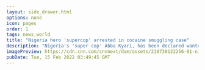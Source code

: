 ```yaml
---
layout: side_drawer.html
options: none
icon: pages
order: 1
tags: news_world
title: "Nigeria hero 'supercop' arrested in cocaine smuggling case"
description: "Nigeria's 'super cop' Abba Kyari, has been declared wanted over his alleged involvement in a cocaine deal, the country's drug law enforcement agency, said Monday."
imagePreview: https://cdn.cnn.com/cnnnext/dam/assets/210730122256-01-nigeria-fbi-investigation-abba-kyari-video-synd-2.jpg
pubDate: Tue, 15 Feb 2022 03:49:45 GMT
---
```

